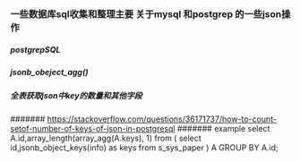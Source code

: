 ### 一些数据库sql收集和整理主要 关于mysql 和postgrep 的一些json操作
##### postgrepSQL

##### jsonb_obeject_agg()

##### 全表获取json中key的数量和其他字段
####### https://stackoverflow.com/questions/36171737/how-to-count-setof-number-of-keys-of-json-in-postgresql
####### example
select A.id,array_length(array_agg(A.keys), 1) from (
    select id,jsonb_object_keys(info) as keys from s_sys_paper 
) A GROUP BY A.id;


